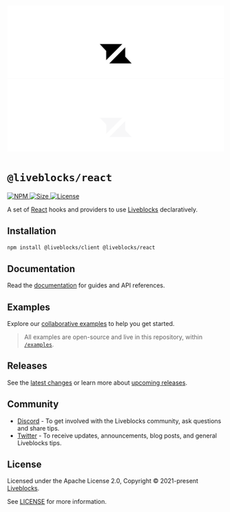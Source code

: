 <p align="center">
  <a href="https://liveblocks.io#gh-light-mode-only">
    <img src="https://raw.githubusercontent.com/liveblocks/liveblocks/main/.github/assets/header-light.svg" alt="Liveblocks" />
  </a>
  <a href="https://liveblocks.io#gh-light-mode-only">
    <img src="https://raw.githubusercontent.com/liveblocks/liveblocks/main/.github/assets/header-dark.svg" alt="Liveblocks" />
  </a>
</p>

# `@liveblocks/react`

<p>
  <a href="https://npmjs.org/package/@liveblocks/react">
    <img src="https://img.shields.io/npm/v/@liveblocks/react?style=flat&label=npm&color=c33" alt="NPM" />
  </a>
  <a href="https://bundlephobia.com/package/@liveblocks/react">
    <img src="https://img.shields.io/bundlephobia/minzip/@liveblocks/react?style=flat&label=size&color=09f" alt="Size" />
  </a>
  <a href="https://github.com/liveblocks/liveblocks/blob/main/LICENSE">
    <img src="https://img.shields.io/github/license/liveblocks/liveblocks?style=flat&label=license&color=f80" alt="License" />
  </a>
</p>

A set of [React](https://reactjs.org/) hooks and providers to use [Liveblocks](https://liveblocks.io) declaratively.

## Installation

```
npm install @liveblocks/client @liveblocks/react
```

## Documentation

Read the [documentation](https://liveblocks.io/docs) for guides and API references.

## Examples

Explore our [collaborative examples](https://liveblocks.io/examples) to help you get started.

> All examples are open-source and live in this repository, within [`/examples`](../../examples).

## Releases

See the [latest changes](https://github.com/liveblocks/liveblocks/releases) or learn more about [upcoming releases](https://github.com/liveblocks/liveblocks/milestones).

## Community

- [Discord](https://discord.gg/X4YWJuH9VY) - To get involved with the Liveblocks community, ask questions and share tips.
- [Twitter](https://twitter.com/liveblocks) - To receive updates, announcements, blog posts, and general Liveblocks tips.

## License

Licensed under the Apache License 2.0, Copyright © 2021-present [Liveblocks](https://liveblocks.io).

See [LICENSE](../../LICENSE) for more information.

